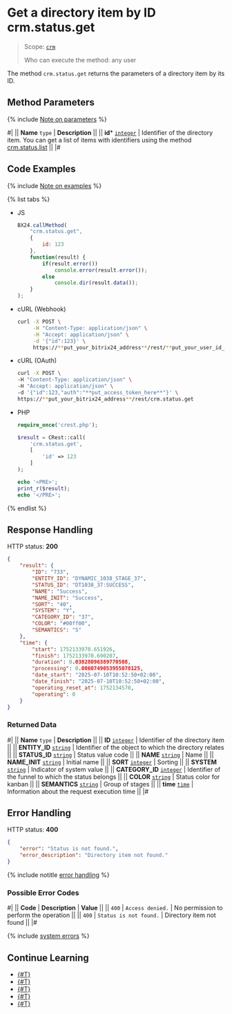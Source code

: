 # Get a directory item by ID crm.status.get

> Scope: [`crm`](../../scopes/permissions.md)
>
> Who can execute the method: any user

The method `crm.status.get` returns the parameters of a directory item by its ID.

## Method Parameters

{% include [Note on parameters](../../../_includes/required.md) %}

#|
|| **Name**
`type` | **Description** ||
|| **id*** 
[`integer`](../../data-types.md) | Identifier of the directory item. You can get a list of items with identifiers using the method [crm.status.list](./crm-status-list.md) ||
|#

## Code Examples

{% include [Note on examples](../../../_includes/examples.md) %}

{% list tabs %}

- JS

    ```js
    BX24.callMethod(
        "crm.status.get",
        {
            id: 123
        },
        function(result) {
            if(result.error())
                console.error(result.error());
            else
                console.dir(result.data());
        }
    );
    ```

- cURL (Webhook)

    ```bash
    curl -X POST \
         -H "Content-Type: application/json" \
         -H "Accept: application/json" \
         -d '{"id":123}' \
         https://**put_your_bitrix24_address**/rest/**put_your_user_id_here**/**put_your_webhook_here**/crm.status.get
    ```

- cURL (OAuth)

    ```bash
    curl -X POST \
    -H "Content-Type: application/json" \
    -H "Accept: application/json" \
    -d '{"id":123,"auth":"**put_access_token_here**"}' \
    https://**put_your_bitrix24_address**/rest/crm.status.get
    ```

- PHP

    ```php
    require_once('crest.php');

    $result = CRest::call(
        'crm.status.get',
        [
            'id' => 123
        ]
    );

    echo '<PRE>';
    print_r($result);
    echo '</PRE>';
    ```

{% endlist %}

## Response Handling

HTTP status: **200**

```json
{
    "result": {
        "ID": "733",
        "ENTITY_ID": "DYNAMIC_1038_STAGE_37",
        "STATUS_ID": "DT1038_37:SUCCESS",
        "NAME": "Success",
        "NAME_INIT": "Success",
        "SORT": "40",
        "SYSTEM": "Y",
        "CATEGORY_ID": "37",
        "COLOR": "#00ff00",
        "SEMANTICS": "S"
    },
    "time": {
        "start": 1752133970.651926,
        "finish": 1752133970.690207,
        "duration": 0.03828096389770508,
        "processing": 0.0060749053955078125,
        "date_start": "2025-07-10T10:52:50+02:00",
        "date_finish": "2025-07-10T10:52:50+02:00",
        "operating_reset_at": 1752134570,
        "operating": 0
    }
}
```

### Returned Data

#|
|| **Name**
`type` | **Description** ||
|| **ID**
[`integer`](../../data-types.md) | Identifier of the directory item ||
|| **ENTITY_ID**
[`string`](../../data-types.md) | Identifier of the object to which the directory relates ||
|| **STATUS_ID**
[`string`](../../data-types.md) | Status value code ||
|| **NAME**
[`string`](../../data-types.md) | Name ||
|| **NAME_INIT**
[`string`](../../data-types.md) | Initial name ||
|| **SORT**
[`integer`](../../data-types.md) | Sorting ||
|| **SYSTEM**
[`string`](../../data-types.md) | Indicator of system value ||
|| **CATEGORY_ID**
[`integer`](../../data-types.md) | Identifier of the funnel to which the status belongs ||
|| **COLOR**
[`string`](../../data-types.md) | Status color for kanban ||
|| **SEMANTICS**
[`string`](../../data-types.md) | Group of stages ||
|| **time**
[`time`](../../data-types.md#time) | Information about the request execution time ||
|#

## Error Handling

HTTP status: **400**

```json
{
    "error": "Status is not found.",
    "error_description": "Directory item not found."
}
```

{% include notitle [error handling](../../../_includes/error-info.md) %}

### Possible Error Codes

#|
|| **Code** | **Description** | **Value** ||
|| `400`     | `Access denied.` | No permission to perform the operation ||
|| `400`     | `Status is not found.` | Directory item not found ||
|#

{% include [system errors](../../../_includes/system-errors.md) %}

## Continue Learning

- [{#T}](./crm-status-fields.md)
- [{#T}](./crm-status-list.md)
- [{#T}](./crm-status-add.md)
- [{#T}](./crm-status-update.md)
- [{#T}](./crm-status-delete.md)